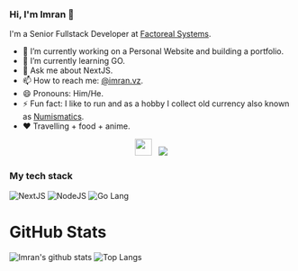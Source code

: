 ### Hi, I'm Imran 👋

<!--
**M0hammedImran/m0hammedimran** is a ✨ _special_ ✨ repository because its `README.md` (this file) appears on your GitHub profile.
Here are some ideas to get you started:
-->
I'm a Senior Fullstack Developer at [Factoreal Systems](https://www.factoreal.com).
- 🔭 I’m currently working on a Personal Website and building a portfolio.
- 🌱 I’m currently learning GO.
- 💬 Ask me about NextJS.
- 📫 How to reach me: [@imran.vz](https://instagram.com/imran.vz).
- 😄 Pronouns: Him/He.
- ⚡ Fun fact: I like to run and as a hobby I collect old currency also known as [Numismatics](https://www.google.com/search?q=numismatics). 
- :heart: Travelling + food + anime.

<p align='center'>
<a href="https://twitter.com/m0hammed_imran"><img height="30" src="https://img.shields.io/badge/-Twitter-EEE?logo=Twitter&style=for-the-badge"></a>&nbsp;&nbsp;
<a href="https://instagram.com/m0hammedimran"><img src='https://img.shields.io/badge/-Instagram-EEE?logo=Instagram&style=for-the-badge'/></a>
</p>


### My tech stack
![NextJS](https://img.shields.io/badge/-Next.js-000000?style=flat-square&logo=next.js&logoColor=white)
![NodeJS](https://img.shields.io/badge/-Nodejs-339933?style=flat-square&logo=Node.js&logoColor=white)
![Go Lang](https://img.shields.io/badge/-Go%20Lang-00ADD8?style=flat-square&logo=go&logoColor=white)


# GitHub Stats
![Imran's github stats](https://github-readme-stats.vercel.app/api?username=m0hammedimran&theme=chartreuse-dark&show_icons=true&hide=stars)
![Top Langs](https://github-readme-stats.vercel.app/api/top-langs/?username=m0hammedimran&layout=compact&theme=chartreuse-dark)
